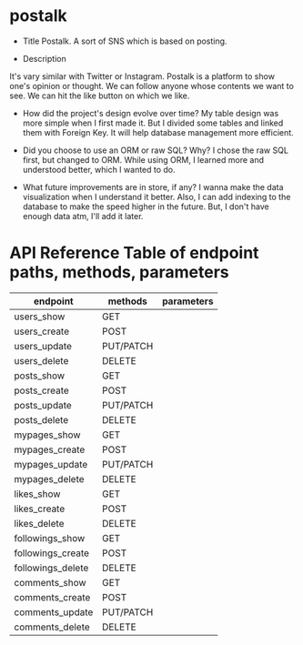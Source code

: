 # postalk

- Title
Postalk. A sort of SNS which is based on posting.

- Description

It's vary similar with Twitter or Instagram. Postalk is a platform to show one's opinion or thought. We can follow anyone whose contents we want to see. We can hit the like button on which we like.

- How did the project's design evolve over time?
My table design was more simple when I first made it. But I divided some tables and linked them with Foreign Key. It will help database management more efficient.

- Did you choose to use an ORM or raw SQL? Why?
I chose the raw SQL first, but changed to ORM. While using ORM, I learned more and understood better, which I wanted to do.

- What future improvements are in store, if any?
I wanna make the data visualization when I understand it better. Also, I can add indexing to the database to make the speed higher in the future. But, I don't have enough data atm, I'll add it later.


# API Reference Table of endpoint paths, methods, parameters

|       endpoint     |   methods   |   parameters  |
| ------------------ | ----------- | ------------- |
| users_show         | GET         |               |
| users_create       | POST        |               |
| users_update       | PUT/PATCH   |               |
| users_delete       | DELETE      |               |
| posts_show         | GET         |               |
| posts_create       | POST        |               |
| posts_update       | PUT/PATCH   |               |
| posts_delete       | DELETE      |               |
| mypages_show       | GET         |               |
| mypages_create     | POST        |               |
| mypages_update     | PUT/PATCH   |               |
| mypages_delete     | DELETE      |               |
| likes_show         | GET         |               |
| likes_create       | POST        |               |
| likes_delete       | DELETE      |               |
| followings_show    | GET         |               |
| followings_create  | POST        |               |
| followings_delete  | DELETE      |               |
| comments_show      | GET         |               |
| comments_create    | POST        |               |
| comments_update    | PUT/PATCH   |               |
| comments_delete    | DELETE      |               |